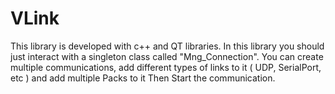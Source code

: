 # VLink
This library is developed with c++ and QT libraries. 
In this library you should just interact with a singleton class called "Mng_Connection".
You can create multiple communications, add different types of links to it ( UDP, SerialPort, etc ) and add multiple Packs to it Then Start the communication.

